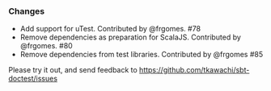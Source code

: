 ### Changes

* Add support for uTest. Contributed by @frgomes. #78
* Remove dependencies as preparation for ScalaJS. Contributed by @frgomes. #80
* Remove dependencies from test libraries. Contributed by @frgomes #85

Please try it out, and send feedback to https://github.com/tkawachi/sbt-doctest/issues
